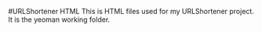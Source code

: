 #URLShortener HTML
This is HTML files used for my URLShortener project. It is the yeoman working folder.
